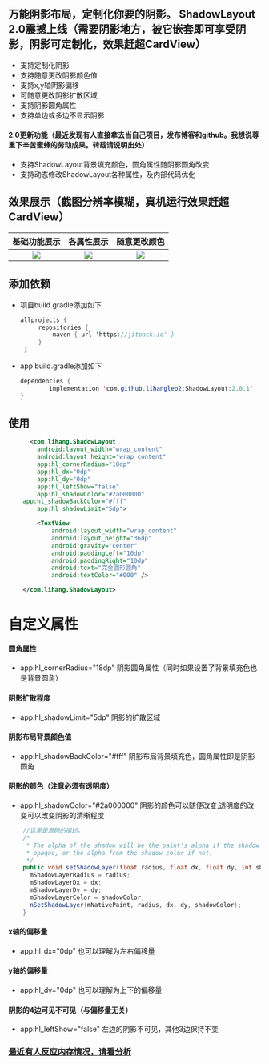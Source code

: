 ## 万能阴影布局，定制化你要的阴影。 ShadowLayout 2.0震撼上线（需要阴影地方，被它嵌套即可享受阴影，阴影可定制化，效果赶超CardView）
* 支持定制化阴影
* 支持随意更改阴影颜色值
* 支持x,y轴阴影偏移 
* 可随意更改阴影扩散区域 
* 支持阴影圆角属性
* 支持单边或多边不显示阴影
#### 2.0更新功能（最近发现有人直接拿去当自己项目，发布博客和github。我想说尊重下辛苦蜜蜂的劳动成果。转载请说明出处）
* 支持ShadowLayout背景填充颜色，圆角属性随阴影圆角改变
* 支持动态修改ShadowLayout各种属性，及内部代码优化

## 效果展示（截图分辨率模糊，真机运行效果赶超CardView）
|基础功能展示|各属性展示|随意更改颜色|
|:---:|:---:|:---:|
|![](https://github.com/lihangleo2/ShadowLayout/blob/master/main.jpg)|![](https://github.com/lihangleo2/ShadowLayout/blob/master/first_show.gif)|![](https://github.com/lihangleo2/ShadowLayout/blob/master/other_show.gif)

## 添加依赖

 - 项目build.gradle添加如下
   ```java
   allprojects {
		repositories {
			maven { url 'https://jitpack.io' }
		}
	}
   ```
 - app build.gradle添加如下
    ```java
   dependencies {
	        implementation 'com.github.lihangleo2:ShadowLayout:2.0.1'
	}
   ```
   
## 使用
```xml
      <com.lihang.ShadowLayout
        android:layout_width="wrap_content"
        android:layout_height="wrap_content"
        app:hl_cornerRadius="18dp"
        app:hl_dx="0dp"
        app:hl_dy="0dp"
        app:hl_leftShow="false"
        app:hl_shadowColor="#2a000000"
	app:hl_shadowBackColor="#fff"
        app:hl_shadowLimit="5dp">

        <TextView
            android:layout_width="wrap_content"
            android:layout_height="36dp"
            android:gravity="center"
            android:paddingLeft="10dp"
            android:paddingRight="10dp"
            android:text="完全圆形圆角"
            android:textColor="#000" />

    </com.lihang.ShadowLayout>
```

 # 自定义属性
 ####  圆角属性
 - app:hl_cornerRadius="18dp"  阴影圆角属性（同时如果设置了背景填充色也是背景圆角）
  
 #### 阴影扩散程度
 - app:hl_shadowLimit="5dp"  阴影的扩散区域
  
 #### 阴影布局背景颜色值
 - app:hl_shadowBackColor="#fff" 阴影布局背景填充色，圆角属性即是阴影圆角
 
 ####  阴影的颜色（注意必须有透明度）
 - app:hl_shadowColor="#2a000000"  阴影的颜色可以随便改变,透明度的改变可以改变阴影的清晰程度
```java
	//这里是源码的描述，
	/*
     * The alpha of the shadow will be the paint's alpha if the shadow color is
     * opaque, or the alpha from the shadow color if not.
     */
    public void setShadowLayer(float radius, float dx, float dy, int shadowColor) {
      mShadowLayerRadius = radius;
      mShadowLayerDx = dx;
      mShadowLayerDy = dy;
      mShadowLayerColor = shadowColor;
      nSetShadowLayer(mNativePaint, radius, dx, dy, shadowColor);
    }
```

 #### x轴的偏移量
 - app:hl_dx="0dp"    也可以理解为左右偏移量
 
 #### y轴的偏移量
 - app:hl_dy="0dp"    也可以理解为上下的偏移量

 #### 阴影的4边可见不可见（与偏移量无关）
 - app:hl_leftShow="false"    左边的阴影不可见，其他3边保持不变
 
 ### [最近有人反应内存情况，请看分析](https://juejin.im/post/5d4c1392f265da03bc126584#heading-12)

